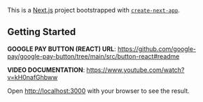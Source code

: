 This is a [Next.js](https://nextjs.org/) project bootstrapped with [`create-next-app`](https://github.com/vercel/next.js/tree/canary/packages/create-next-app).

## Getting Started

**GOOGLE PAY BUTTON (REACT) URL**: https://github.com/google-pay/google-pay-button/tree/main/src/button-react#readme

**VIDEO DOCUMENTATION**: https://www.youtube.com/watch?v=kH0nafGhbww

Open [http://localhost:3000](http://localhost:3000) with your browser to see the result.

[](https://www.youtube.com/watch?v%3DkH0nafGhbww)